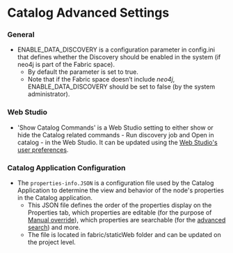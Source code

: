 # Catalog Advanced Settings

### General

* ENABLE_DATA_DISCOVERY is a configuration parameter in config.ini that defines whether the Discovery should be enabled in the system (if neo4j is part of the Fabric space). 
  * By default the parameter is set to true. 
  * Note that if the Fabric space doesn’t include *neo4j*, ENABLE_DATA_DISCOVERY should be set to false (by the system administrator).

### Web Studio

* 'Show Catalog Commands' is a Web Studio setting to either show or hide the Catalog related commands - Run discovery job and Open in catalog - in the Web Studio. It can be updated using the [Web Studio's user preferences](/articles/04_fabric_studio/04_user_preferences.md). 

### Catalog Application Configuration

* The ```properties-info.JSON``` is a configuration file used by the Catalog Application to determine the view and behavior of the node's properties in the Catalog application. 
  * This JSON file defines the order of the properties display on the Properties tab, which properties are editable (for the purpose of [Manual override](07_manual_overrides.md)), which properties are searchable (for the [advanced search](08_search_catalog.md#advanced-search)) and more.
  * The file is located in fabric/staticWeb folder and can be updated on the project level.



